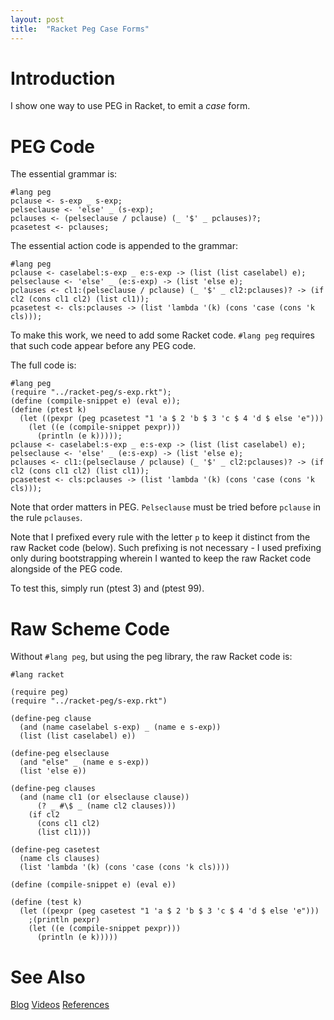 ```yaml
---
layout: post
title:  "Racket Peg Case Forms"
---
```


# Introduction

I show one way to use PEG in Racket, to emit a _case_ form.

# PEG Code
The essential grammar is:
```
#lang peg
pclause <- s-exp _ s-exp;
pelseclause <- 'else' _ (s-exp);
pclauses <- (pelseclause / pclause) (_ '$' _ pclauses)?;
pcasetest <- pclauses;
```
The essential action code is appended to the grammar:
```
#lang peg
pclause <- caselabel:s-exp _ e:s-exp -> (list (list caselabel) e);
pelseclause <- 'else' _ (e:s-exp) -> (list 'else e);
pclauses <- cl1:(pelseclause / pclause) (_ '$' _ cl2:pclauses)? -> (if cl2 (cons cl1 cl2) (list cl1));
pcasetest <- cls:pclauses -> (list 'lambda '(k) (cons 'case (cons 'k cls)));
```

To make this work, we need to add some Racket code.  `#lang peg` requires that such code appear before any PEG code.

The full code is:

```
#lang peg
(require "../racket-peg/s-exp.rkt");
(define (compile-snippet e) (eval e));
(define (ptest k)
  (let ((pexpr (peg pcasetest "1 'a $ 2 'b $ 3 'c $ 4 'd $ else 'e")))
    (let ((e (compile-snippet pexpr)))
      (println (e k)))));
pclause <- caselabel:s-exp _ e:s-exp -> (list (list caselabel) e);
pelseclause <- 'else' _ (e:s-exp) -> (list 'else e);
pclauses <- cl1:(pelseclause / pclause) (_ '$' _ cl2:pclauses)? -> (if cl2 (cons cl1 cl2) (list cl1));
pcasetest <- cls:pclauses -> (list 'lambda '(k) (cons 'case (cons 'k cls)));
```

Note that order matters in PEG. `Pelseclause` must be tried before `pclause` in the rule `pclauses`.

Note that I prefixed every rule with the letter `p` to keep it distinct from the raw Racket code (below). Such prefixing is not necessary - I used prefixing only during bootstrapping wherein I wanted to keep the raw Racket code alongside of the PEG code.

To test this, simply run (ptest 3) and (ptest 99).

# Raw Scheme Code
Without `#lang peg`, but using the peg library, the raw Racket code is:
```
#lang racket

(require peg)
(require "../racket-peg/s-exp.rkt")

(define-peg clause
  (and (name caselabel s-exp) _ (name e s-exp))
  (list (list caselabel) e))

(define-peg elseclause
  (and "else" _ (name e s-exp))
  (list 'else e))

(define-peg clauses
  (and (name cl1 (or elseclause clause))
      (? _ #\$ _ (name cl2 clauses)))
    (if cl2
      (cons cl1 cl2)
      (list cl1)))

(define-peg casetest
  (name cls clauses)
  (list 'lambda '(k) (cons 'case (cons 'k cls))))

(define (compile-snippet e) (eval e))

(define (test k)
  (let ((pexpr (peg casetest "1 'a $ 2 'b $ 3 'c $ 4 'd $ else 'e")))
    ;(println pexpr)
    (let ((e (compile-snippet pexpr)))
      (println (e k)))))
```



# See Also

[Blog](https://guitarvydas.github.io)
[Videos](https://www.youtube.com/channel/UC2bdO9l84VWGlRdeNy5)
[References](https://guitarvydas.github.io/2021/01/14/References.html)

<script src="https://utteranc.es/client.js" 
        repo="guitarvydas/guitarvydas.github.io" 
        issue-term="pathname" 
        theme="github-light" 
        crossorigin="anonymous" 
        async> 
</script> 
